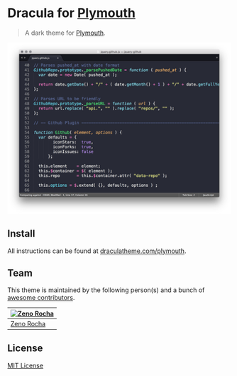 # Dracula for [Plymouth](https://www.freedesktop.org/wiki/Software/Plymouth/)

> A dark theme for [Plymouth](https://www.freedesktop.org/wiki/Software/Plymouth/).

![Screenshot](./screenshot.png)

## Install

All instructions can be found at [draculatheme.com/plymouth](https://draculatheme.com/plymouth).

## Team

This theme is maintained by the following person(s) and a bunch of [awesome contributors](https://github.com/dracula/template/graphs/contributors).

[![Zeno Rocha](https://github.com/zenorocha.png?size=100)](https://github.com/zenorocha) |
--- |
[Zeno Rocha](https://github.com/zenorocha) |

## License

[MIT License](./LICENSE)
